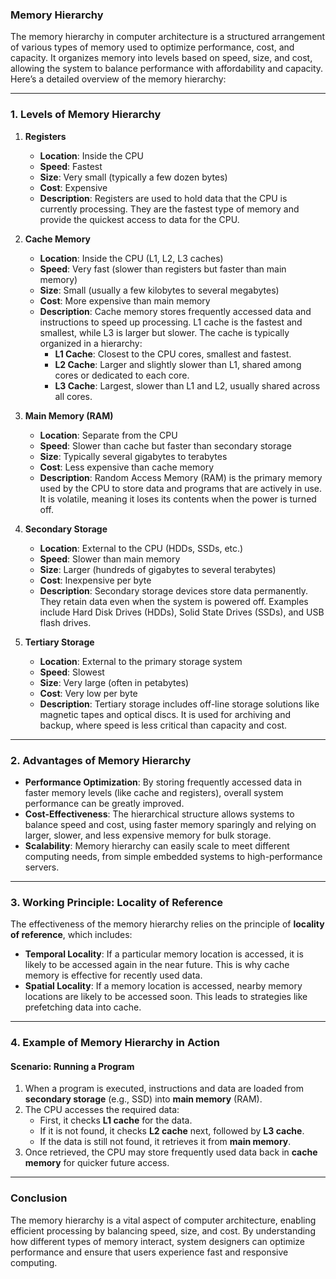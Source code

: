 ### **Memory Hierarchy**

The memory hierarchy in computer architecture is a structured arrangement of various types of memory used to optimize performance, cost, and capacity. It organizes memory into levels based on speed, size, and cost, allowing the system to balance performance with affordability and capacity. Here’s a detailed overview of the memory hierarchy:

---

### **1. Levels of Memory Hierarchy**

1. **Registers**
   - **Location**: Inside the CPU
   - **Speed**: Fastest
   - **Size**: Very small (typically a few dozen bytes)
   - **Cost**: Expensive
   - **Description**: Registers are used to hold data that the CPU is currently processing. They are the fastest type of memory and provide the quickest access to data for the CPU.

2. **Cache Memory**
   - **Location**: Inside the CPU (L1, L2, L3 caches)
   - **Speed**: Very fast (slower than registers but faster than main memory)
   - **Size**: Small (usually a few kilobytes to several megabytes)
   - **Cost**: More expensive than main memory
   - **Description**: Cache memory stores frequently accessed data and instructions to speed up processing. L1 cache is the fastest and smallest, while L3 is larger but slower. The cache is typically organized in a hierarchy:
     - **L1 Cache**: Closest to the CPU cores, smallest and fastest.
     - **L2 Cache**: Larger and slightly slower than L1, shared among cores or dedicated to each core.
     - **L3 Cache**: Largest, slower than L1 and L2, usually shared across all cores.

3. **Main Memory (RAM)**
   - **Location**: Separate from the CPU
   - **Speed**: Slower than cache but faster than secondary storage
   - **Size**: Typically several gigabytes to terabytes
   - **Cost**: Less expensive than cache memory
   - **Description**: Random Access Memory (RAM) is the primary memory used by the CPU to store data and programs that are actively in use. It is volatile, meaning it loses its contents when the power is turned off.

4. **Secondary Storage**
   - **Location**: External to the CPU (HDDs, SSDs, etc.)
   - **Speed**: Slower than main memory
   - **Size**: Larger (hundreds of gigabytes to several terabytes)
   - **Cost**: Inexpensive per byte
   - **Description**: Secondary storage devices store data permanently. They retain data even when the system is powered off. Examples include Hard Disk Drives (HDDs), Solid State Drives (SSDs), and USB flash drives.

5. **Tertiary Storage**
   - **Location**: External to the primary storage system
   - **Speed**: Slowest
   - **Size**: Very large (often in petabytes)
   - **Cost**: Very low per byte
   - **Description**: Tertiary storage includes off-line storage solutions like magnetic tapes and optical discs. It is used for archiving and backup, where speed is less critical than capacity and cost.

---

### **2. Advantages of Memory Hierarchy**

- **Performance Optimization**: By storing frequently accessed data in faster memory levels (like cache and registers), overall system performance can be greatly improved.
- **Cost-Effectiveness**: The hierarchical structure allows systems to balance speed and cost, using faster memory sparingly and relying on larger, slower, and less expensive memory for bulk storage.
- **Scalability**: Memory hierarchy can easily scale to meet different computing needs, from simple embedded systems to high-performance servers.

---

### **3. Working Principle: Locality of Reference**

The effectiveness of the memory hierarchy relies on the principle of **locality of reference**, which includes:

- **Temporal Locality**: If a particular memory location is accessed, it is likely to be accessed again in the near future. This is why cache memory is effective for recently used data.
- **Spatial Locality**: If a memory location is accessed, nearby memory locations are likely to be accessed soon. This leads to strategies like prefetching data into cache.

---

### **4. Example of Memory Hierarchy in Action**

#### **Scenario: Running a Program**

1. When a program is executed, instructions and data are loaded from **secondary storage** (e.g., SSD) into **main memory** (RAM).
2. The CPU accesses the required data:
   - First, it checks **L1 cache** for the data.
   - If it is not found, it checks **L2 cache** next, followed by **L3 cache**.
   - If the data is still not found, it retrieves it from **main memory**.
3. Once retrieved, the CPU may store frequently used data back in **cache memory** for quicker future access.

---

### **Conclusion**

The memory hierarchy is a vital aspect of computer architecture, enabling efficient processing by balancing speed, size, and cost. By understanding how different types of memory interact, system designers can optimize performance and ensure that users experience fast and responsive computing.
